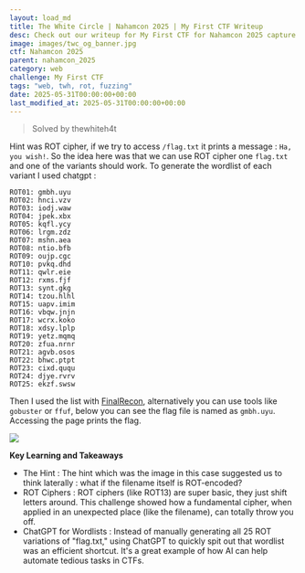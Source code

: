 ```yaml
---
layout: load_md
title: The White Circle | Nahamcon 2025 | My First CTF Writeup
desc: Check out our writeup for My First CTF for Nahamcon 2025 capture the flag competition.
image: images/twc_og_banner.jpg
ctf: Nahamcon 2025
parent: nahamcon_2025
category: web
challenge: My First CTF
tags: "web, twh, rot, fuzzing"
date: 2025-05-31T00:00:00+00:00
last_modified_at: 2025-05-31T00:00:00+00:00
---
```




> Solved by thewhiteh4t

Hint was ROT cipher, if we try to access `/flag.txt` it prints a message : `Ha, you wish!`. So the idea here was that we can use ROT cipher one `flag.txt` and one of the variants should work. To generate the wordlist of each variant I used chatgpt : 


    ROT01: gmbh.uyu
    ROT02: hnci.vzv
    ROT03: iodj.waw
    ROT04: jpek.xbx
    ROT05: kqfl.ycy
    ROT06: lrgm.zdz
    ROT07: mshn.aea
    ROT08: ntio.bfb
    ROT09: oujp.cgc
    ROT10: pvkq.dhd
    ROT11: qwlr.eie
    ROT12: rxms.fjf
    ROT13: synt.gkg
    ROT14: tzou.hlhl
    ROT15: uapv.imim
    ROT16: vbqw.jnjn
    ROT17: wcrx.koko
    ROT18: xdsy.lplp
    ROT19: yetz.mqmq
    ROT20: zfua.nrnr
    ROT21: agvb.osos
    ROT22: bhwc.ptpt
    ROT23: cixd.ququ
    ROT24: djye.rvrv
    ROT25: ekzf.swsw

Then I used the list with [FinalRecon](https://github.com/thewhiteh4t/FinalRecon), alternatively you can use tools like `gobuster` or `ffuf`, below you can see the flag file is named as `gmbh.uyu`. Accessing the page prints the flag.


![](https://i.imgur.com/AcL7Ifw.png)


**Key Learning and Takeaways**


- The Hint : The hint which was the image in this case suggested us to think laterally : what if the filename itself is ROT-encoded?
- ROT Ciphers : ROT ciphers (like ROT13) are super basic, they just shift letters around. This challenge showed how a fundamental cipher, when applied in an unexpected place (like the filename), can totally throw you off.
- ChatGPT for Wordlists : Instead of manually generating all 25 ROT variations of "flag.txt," using ChatGPT to quickly spit out that wordlist was an efficient shortcut. It's a great example of how AI can help automate tedious tasks in CTFs.


